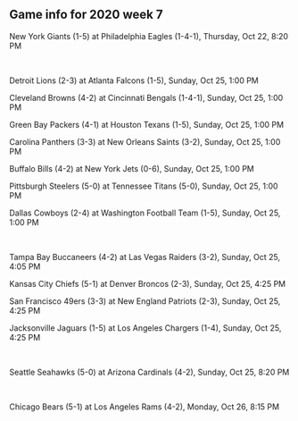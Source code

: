 ## Game info for 2020 week 7
New York Giants (1-5) at Philadelphia Eagles (1-4-1), Thursday, Oct 22, 8:20 PM


<br/>

Detroit Lions (2-3) at Atlanta Falcons (1-5), Sunday, Oct 25, 1:00 PM

Cleveland Browns (4-2) at Cincinnati Bengals (1-4-1), Sunday, Oct 25, 1:00 PM

Green Bay Packers (4-1) at Houston Texans (1-5), Sunday, Oct 25, 1:00 PM

Carolina Panthers (3-3) at New Orleans Saints (3-2), Sunday, Oct 25, 1:00 PM

Buffalo Bills (4-2) at New York Jets (0-6), Sunday, Oct 25, 1:00 PM

Pittsburgh Steelers (5-0) at Tennessee Titans (5-0), Sunday, Oct 25, 1:00 PM

Dallas Cowboys (2-4) at Washington Football Team (1-5), Sunday, Oct 25, 1:00 PM


<br/>

Tampa Bay Buccaneers (4-2) at Las Vegas Raiders (3-2), Sunday, Oct 25, 4:05 PM

Kansas City Chiefs (5-1) at Denver Broncos (2-3), Sunday, Oct 25, 4:25 PM

San Francisco 49ers (3-3) at New England Patriots (2-3), Sunday, Oct 25, 4:25 PM

Jacksonville Jaguars (1-5) at Los Angeles Chargers (1-4), Sunday, Oct 25, 4:25 PM


<br/>

Seattle Seahawks (5-0) at Arizona Cardinals (4-2), Sunday, Oct 25, 8:20 PM


<br/>

Chicago Bears (5-1) at Los Angeles Rams (4-2), Monday, Oct 26, 8:15 PM

